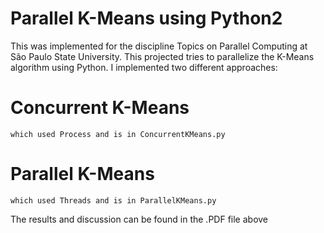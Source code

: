 # Parallel K-Means using Python2

This was implemented for the discipline Topics on Parallel Computing at São Paulo State University.
This projected tries to parallelize the K-Means algorithm using Python. 
I implemented two different approaches:
  # Concurrent K-Means
    which used Process and is in ConcurrentKMeans.py
  # Parallel K-Means
    which used Threads and is in ParallelKMeans.py
The results and discussion can be found in the .PDF file above

